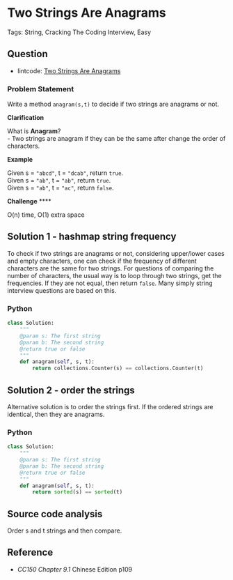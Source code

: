 # Two Strings Are Anagrams

Tags: String, Cracking The Coding Interview, Easy

## Question

- lintcode: [Two Strings Are Anagrams](http://www.lintcode.com/en/problem/two-strings-are-anagrams/)

### Problem Statement

Write a method `anagram(s,t)` to decide if two strings are anagrams or not.

**Clarification**

What is **Anagram**?  
\- Two strings are anagram if they can be the same after change the order of
characters.

**Example**

Given s = `"abcd"`, t = `"dcab"`, return `true`.  
Given s = `"ab"`, t = `"ab"`, return `true`.  
Given s = `"ab"`, t = `"ac"`, return `false`.

**Challenge** ****

O(n) time, O(1) extra space


## Solution 1 - hashmap string frequency

To check if two strings are anagrams or not, considering upper/lower cases and empty characters, one can check if the frequency of different characters are the same for two strings. For questions of comparing the number of characters, the usual way is to loop through two strings, get the frequencies. If they are not equal, then return `false`. Many simply string interview questions are based on this.

### Python

``` python
class Solution:
    """
    @param s: The first string
    @param b: The second string
    @return true or false
    """
    def anagram(self, s, t):
        return collections.Counter(s) == collections.Counter(t)
```

## Solution 2 - order the strings

Alternative solution is to order the strings first. If the ordered strings are identical, then they are anagrams.


### Python


```python
class Solution:
    """
    @param s: The first string
    @param b: The second string
    @return true or false
    """
    def anagram(self, s, t):
        return sorted(s) == sorted(t)
```

## Source code analysis

Order s and t strings and then compare. 

## Reference

- *CC150 Chapter 9.1* Chinese Edition p109
